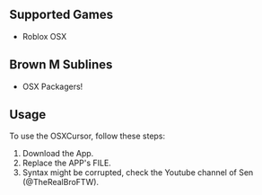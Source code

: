 ## Supported Games
- Roblox OSX
## Brown M Sublines
- OSX Packagers!



## Usage

To use the OSXCursor, follow these steps:

1. Download the App.
2. Replace the APP's FILE.
3. Syntax might be corrupted, check the Youtube channel of Sen (@TheRealBroFTW).
